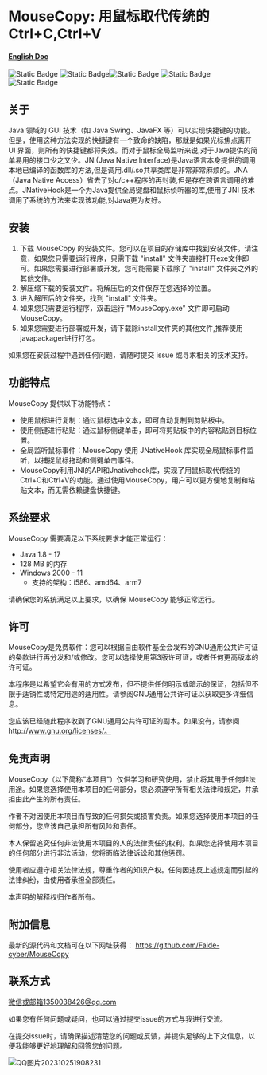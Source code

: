 # MouseCopy: 用鼠标取代传统的Ctrl+C,Ctrl+V

#### [English Doc](https://github.com/Faide-cyber/MouseCopy/blob/main/README.md)

![Static Badge](https://img.shields.io/badge/%40Github-Faide-%2300FFFF) ![Static Badge](https://img.shields.io/badge/Language-Java-%2325c2a0)![Static Badge](https://img.shields.io/badge/PlatForm-Windows-%238c37dc) ![Static Badge](https://img.shields.io/badge/Version-1.0.0-%23e87435) ![Static Badge](https://img.shields.io/badge/License-GNU3.0-%2314bbc1)

## 关于

Java 领域的 GUI 技术（如 Java Swing、JavaFX 等）可以实现快捷键的功能。但是，使用这种方法实现的快捷键有一个致命的缺陷，那就是如果光标焦点离开UI 界面，则所有的快捷键都将失效。而对于鼠标全局监听来说,对于Java提供的简单易用的接口少之又少。JNI(Java Native Interface)是Java语言本身提供的调用本地已编译的函数库的方法,但是调用.dll/.so共享类库是非常非常麻烦的。JNA（Java Native Access）省去了对c/c++程序的再封装,但是存在跨语言调用的难点。JNativeHook是一个为Java提供全局键盘和鼠标侦听器的库,使用了JNI 技术调用了系统的方法来实现该功能,对Java更为友好。

## 安装

1. 下载 MouseCopy 的安装文件。您可以在项目的存储库中找到安装文件。请注意，如果您只需要运行程序，只需下载 "install" 文件夹直接打开exe文件即可。如果您需要进行部署或开发，您可能需要下载除了 "install" 文件夹之外的其他文件。
2. 解压缩下载的安装文件。将解压后的文件保存在您选择的位置。
3. 进入解压后的文件夹，找到 "install" 文件夹。
4. 如果您只需要运行程序，双击运行 "MouseCopy.exe" 文件即可启动 MouseCopy。
5. 如果您需要进行部署或开发，请下载除install文件夹的其他文件,推荐使用javapackager进行打包。

如果您在安装过程中遇到任何问题，请随时提交 issue 或寻求相关的技术支持。

## 功能特点

MouseCopy 提供以下功能特点： 

- 使用鼠标进行复制：通过鼠标选中文本，即可自动复制到剪贴板中。 
- 使用侧键进行粘贴：通过鼠标侧键单击，即可将剪贴板中的内容粘贴到目标位置。
- 全局监听鼠标事件：MouseCopy 使用 JNativeHook 库实现全局鼠标事件监听，以捕捉鼠标拖动和侧键单击事件。 
- MouseCopy利用JNI的API和Jnativehook库，实现了用鼠标取代传统的Ctrl+C和Ctrl+V的功能。通过使用MouseCopy，用户可以更方便地复制和粘贴文本，而无需依赖键盘快捷键。

## 系统要求

MouseCopy 需要满足以下系统要求才能正常运行：

- Java 1.8 - 17
- 128 MB 的内存
- Windows 2000 - 11
  - 支持的架构：i586、amd64、arm7

请确保您的系统满足以上要求，以确保 MouseCopy 能够正常运行。

## 许可

MouseCopy是免费软件：您可以根据自由软件基金会发布的GNU通用公共许可证的条款进行再分发和/或修改。您可以选择使用第3版许可证，或者任何更高版本的许可证。

本程序是以希望它会有用的方式发布，但不提供任何明示或暗示的保证，包括但不限于适销性或特定用途的适用性。请参阅GNU通用公共许可证以获取更多详细信息。

您应该已经随此程序收到了GNU通用公共许可证的副本。如果没有，请参阅http://www.gnu.org/licenses/。

## 免责声明

MouseCopy（以下简称“本项目”）仅供学习和研究使用，禁止将其用于任何非法用途。如果您选择使用本项目的任何部分，您必须遵守所有相关法律和规定，并承担由此产生的所有责任。

作者不对因使用本项目而导致的任何损失或损害负责。如果您选择使用本项目的任何部分，您应该自己承担所有风险和责任。

本人保留追究任何非法使用本项目的人的法律责任的权利。如果您选择使用本项目的任何部分进行非法活动，您将面临法律诉讼和其他惩罚。

使用者应遵守相关法律法规，尊重作者的知识产权。任何因违反上述规定而引起的法律纠纷，由使用者承担全部责任。

本声明的解释权归作者所有。

## 附加信息

最新的源代码和文档可在以下网址获得： https://github.com/Faide-cyber/MouseCopy

## 联系方式

微信或邮箱1350038426@qq.com

如果您有任何问题或疑问，也可以通过提交issue的方式与我进行交流。

在提交issue时，请确保描述清楚您的问题或反馈，并提供足够的上下文信息，以便我能够更好地理解和回答您的问题。

![QQ图片202310251908231](https://github.com/Faide-cyber/MouseCopy/assets/148406475/8b7ac122-d438-4d64-b6d0-330b514e4389)

